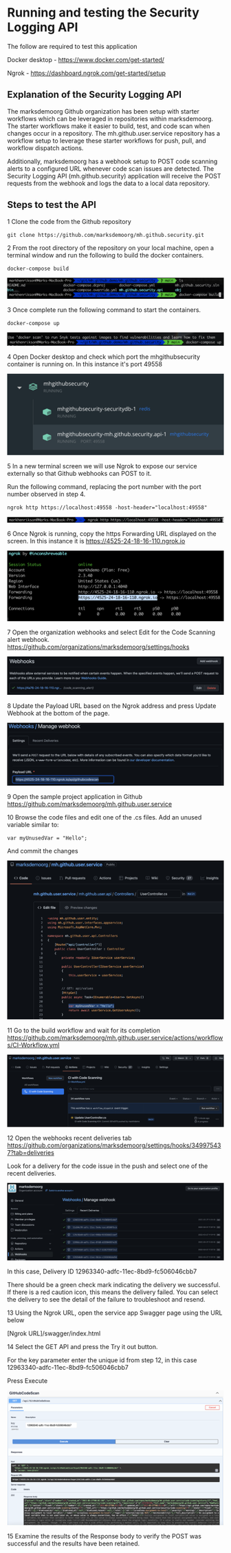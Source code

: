 ﻿# Running and testing the Security Logging API

The follow are required to test this application

Docker desktop - https://www.docker.com/get-started/

Ngrok - https://dashboard.ngrok.com/get-started/setup

## Explanation of the Security Logging API

The marksdemoorg Github organization has been setup with starter workflows which can be leveraged in repositories within marksdemoorg. The starter workflows make it easier to build, test, and code scan when changes occur in a repository. The mh.github.user.service repository has a workflow setup to leverage these starter workflows for push, pull, and workflow dispatch actions. 

Additionally, marksdemoorg has a webhook setup to POST code scanning alerts to a configured URL whenever code scan issues are detected. The Security Logging API (mh.github.security) application will receive the POST requests from the webhook and logs the data to a local data repository.

## Steps to test the API
1 Clone the code from the Github repository

    git clone https://github.com/marksdemoorg/mh.github.security.git

2 From the root directory of the repository on your local machine, open a
terminal window and run the following to build the docker containers.

    docker-compose build

![](./images/Docker-compose%20build.png)

3 Once complete run the following command to start the containers.
    
    docker-compose up

![](./images/Docker-compse%20up.png)

4 Open Docker desktop and check which port the mhgithubsecurity container is running on.
In this instance it's port 49558

![](images/Docker%20desktop.png)

5 In a new terminal screen we will use Ngrok to expose our service externally so that Github 
webhooks can POST to it.

Run the following command, replacing the port number with the port number observed in step 4.

    ngrok http https://localhost:49558 -host-header="localhost:49558"

![](images/Ngrok%20command.png)

6 Once Ngrok is running, copy the https Forwarding URL displayed on the screen. In this instance it is 
https://4525-24-18-16-110.ngrok.io

![](images/Ngrok%20running.png)

7 Open the organization webhooks and select Edit for the Code Scanning alert webhook.
https://github.com/organizations/marksdemoorg/settings/hooks

![](images/EditWebhook.png)

8 Update the Payload URL based on the Ngrok address and press Update Webhook at the bottom of the page.

![](images/WebhookUpdateUrl.png)

9 Open the sample project application in Github
https://github.com/marksdemoorg/mh.github.user.service

10 Browse the code files and edit one of the .cs files. Add an unused variable similar to:

    var myUnusedVar = "Hello";
    
And commit the changes

![](images/UpdateCodeUnusedVar.png)


11 Go to the build workflow and wait for its completion
https://github.com/marksdemoorg/mh.github.user.service/actions/workflows/CI-Workflow.yml

![](images/WorkflowRunning.png)

12 Open the webhooks recent deliveries tab
https://github.com/organizations/marksdemoorg/settings/hooks/349975437?tab=deliveries

Look for a delivery for the code issue in the push and select one of the recent deliveries. 

![](images/WebhookDeliveries.png)

In this case, Delivery ID 12963340-adfc-11ec-8bd9-fc506046cbb7

There should be a green check mark indicating the delivery we successful. If there is a red caution icon, this means the delivery failed. You can select the delivery to see the detail of the failure to troubleshoot and resend.


13 Using the Ngrok URL, open the service app Swagger page using the URL below

[Ngrok URL]/swagger/index.html

14 Select the GET API and press the Try it out button.

For the key parameter enter the unique id from step 12, in this case 12963340-adfc-11ec-8bd9-fc506046cbb7

Press Execute

![](images/GetApiResults.png)

15 Examine the results of the Response body to verify the POST was successful and the results have been retained.



